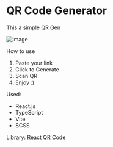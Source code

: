 <h1>QR Code Generator</h1>

<p>This a simple QR Gen</p>

![image](https://user-images.githubusercontent.com/94512220/230870152-f87a16ed-821a-4986-8714-985c2d882bb6.png)

How to use
<ol>
<li>Paste your link</li>
<li>Click to Generate</li>
<li>Scan QR</li>
<li>Enjoy :)</li>
</ol>

Used: 
<ul>
<li>React.js</li>
<li>TypeScript</li>
<li>Vite</li>
<li>SCSS</li>
</ul>

Library:
<a href="https://www.npmjs.com/package/react-qr-code" target="_blank">React QR Code</a>
